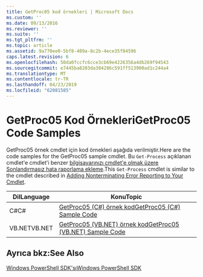 ```yaml
---
title: GetProc05 kod örnekleri | Microsoft Docs
ms.custom: ''
ms.date: 09/13/2016
ms.reviewer: ''
ms.suite: ''
ms.tgt_pltfrm: ''
ms.topic: article
ms.assetid: 9a770ee0-5bf8-409a-8c2b-4ece35f84596
caps.latest.revision: 6
ms.openlocfilehash: 50da0fccfc6cce3cb69e4226356a4db269f94543
ms.sourcegitcommit: e7445ba8203da304286c591ff513900ad1c244a4
ms.translationtype: MT
ms.contentlocale: tr-TR
ms.lasthandoff: 04/23/2019
ms.locfileid: "62081585"
---
```

# <a name="getproc05-code-samples"></a><span data-ttu-id="07754-102">GetProc05 Kod Örnekleri</span><span class="sxs-lookup"><span data-stu-id="07754-102">GetProc05 Code Samples</span></span>

<span data-ttu-id="07754-103">GetProc05 örnek cmdlet için kod örnekleri aşağıda verilmiştir.</span><span class="sxs-lookup"><span data-stu-id="07754-103">Here are the code samples for the GetProc05 sample cmdlet.</span></span> <span data-ttu-id="07754-104">Bu `Get-Process` açıklanan cmdlet'e cmdlet'i benzer [bilgisayarınızı cmdlet'e olmak üzere Sonlandırmasız hata raporlama ekleme](../cmdlet/adding-non-terminating-error-reporting-to-your-cmdlet.md).</span><span class="sxs-lookup"><span data-stu-id="07754-104">This `Get-Process` cmdlet is similar to the cmdlet described in [Adding Nonterminating Error Reporting to Your Cmdlet](../cmdlet/adding-non-terminating-error-reporting-to-your-cmdlet.md).</span></span>

|<span data-ttu-id="07754-105">Dil</span><span class="sxs-lookup"><span data-stu-id="07754-105">Language</span></span>|<span data-ttu-id="07754-106">Konu</span><span class="sxs-lookup"><span data-stu-id="07754-106">Topic</span></span>|
|--------------|-----------|
|<span data-ttu-id="07754-107">C#</span><span class="sxs-lookup"><span data-stu-id="07754-107">C#</span></span>|[<span data-ttu-id="07754-108">GetProc05 (C#) örnek kod</span><span class="sxs-lookup"><span data-stu-id="07754-108">GetProc05 (C#) Sample Code</span></span>](./getproc05-csharp-sample-code.md)|
|<span data-ttu-id="07754-109">VB.NET</span><span class="sxs-lookup"><span data-stu-id="07754-109">VB.NET</span></span>|[<span data-ttu-id="07754-110">GetProc05 (VB.NET) örnek kod</span><span class="sxs-lookup"><span data-stu-id="07754-110">GetProc05 (VB.NET) Sample Code</span></span>](./getproc05-vb-net-sample-code.md)|

## <a name="see-also"></a><span data-ttu-id="07754-111">Ayrıca bkz:</span><span class="sxs-lookup"><span data-stu-id="07754-111">See Also</span></span>

[<span data-ttu-id="07754-112">Windows PowerShell SDK'sı</span><span class="sxs-lookup"><span data-stu-id="07754-112">Windows PowerShell SDK</span></span>](../windows-powershell-reference.md)